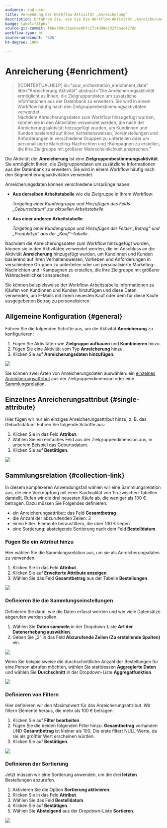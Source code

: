```yaml
---
audience: end-user
title: Verwendung der Workflow-Aktivität „Anreicherung“
description: Erfahren Sie, wie Sie die Workflow-Aktivität „Anreicherung“ verwenden
badge: label="Alpha"
source-git-commit: fb6e389c25aebae8bfc17c4d88e33273aac427dd
workflow-type: ht
source-wordcount: '626'
ht-degree: 100%

---
```



# Anreicherung {#enrichment}

>[!CONTEXTUALHELP]
>id="acw_orchestration_enrichment_data"
>title="Anreicherung Aktivität"
>abstract="Die Anreicherungsaktivität ermöglicht es Ihnen, die Zielgruppendaten um zusätzliche Informationen aus der Datenbank zu erweitern. Sie wird in einem Workflow häufig nach den Zielgruppenbestimmungsaktivitäten verwendet.<br/>Nachdem Anreicherungsdaten zum Workflow hinzugefügt wurden, können sie in den Aktivitäten verwendet werden, die nach der Anreicherungsaktivität hinzugefügt wurden, um Kundinnen und Kunden basierend auf ihren Verhaltensweisen, Voreinstellungen und Anforderungen in verschiedene Gruppen zu unterteilen oder um personalisierte Marketing-Nachrichten und -Kampagnen zu erstellen, die Ihre Zielgruppe mit größerer Wahrscheinlichkeit ansprechen."

Die Aktivität der **Anreicherung** ist eine **Zielgruppenbestimmungsaktivität**. Sie ermöglicht Ihnen, die Zielgruppendaten um zusätzliche Informationen aus der Datenbank zu erweitern. Sie wird in einem Workflow häufig nach den Segmentierungsaktivitäten verwendet.

Anreicherungsdaten können verschiedene Ursprünge haben:

* **Aus derselben Arbeitstabelle** wie die Zielgruppe in Ihrem Workflow:

  *Targeting einer Kundengruppe und Hinzufügen des Felds „Geburtsdatum“ zur aktuellen Arbeitstabelle*

* **Aus einer anderen Arbeitstabelle**:

  *Targeting einer Kundengruppe und Hinzufügen der Felder „Betrag“ und „Produkttyp“ aus der „Kauf“-Tabelle*.

Nachdem die Anreicherungsdaten zum Workflow hinzugefügt wurden, können sie in den Aktivitäten verwendet werden, die im Anschluss an die Aktivität **Anreicherung** hinzugefügt wurden, um Kundinnen und Kunden basierend auf ihren Verhaltensweisen, Vorlieben und Anforderungen in verschiedene Gruppen zu unterteilen oder um personalisierte Marketing-Nachrichten und -Kampagnen zu erstellen, die Ihre Zielgruppe mit größerer Wahrscheinlichkeit ansprechen.

Sie können beispielsweise der Workflow-Arbeitstabelle Informationen zu Käufen von Kundinnen und Kunden hinzufügen und diese Daten verwenden, um E-Mails mit ihrem neuesten Kauf oder dem für diese Käufe ausgegebenen Betrag zu personalisieren.

## Allgemeine Konfiguration {#general}

Führen Sie die folgenden Schritte aus, um die Aktivität **Anreicherung** zu konfigurieren:

1. Fügen Sie Aktivitäten wie **Zielgruppe aufbauen** und **Kombinieren** hinzu.
1. Fügen Sie eine Aktivität vom Typ **Anreicherung** hinzu.
1. Klicken Sie auf **Anreicherungsdaten hinzufügen**.

![](../assets/workflow-enrichment1.png)

Sie können zwei Arten von Anreicherungsdaten auswählen: ein [einzelnes Anreicherungsattribut](#single-attribute) aus der Zielgruppendimension oder eine [Sammlungsrelation](#collection-link).

## Einzelnes Anreicherungsattribut {#single-attribute}

Hier fügen wir nur ein einziges Anreicherungsattribut hinzu, z. B. das Geburtsdatum. Führen Sie folgende Schritte aus:

1. Klicken Sie in das Feld **Attribut**.
1. Wählen Sie ein einfaches Feld aus der Zielgruppendimension aus, in unserem Beispiel das Geburtsdatum.
1. Klicken Sie auf **Bestätigen**.

![](../assets/workflow-enrichment2.png)

## Sammlungsrelation {#collection-link}

In diesem komplexeren Anwendungsfall wählen wir eine Sammlungsrelation aus, die eine Verknüpfung mit einer Kardinalität von 1:n zwischen Tabellen darstellt. Rufen wir die drei neuesten Käufe ab, die weniger als 100 € betragen. Dazu müssen Sie Folgendes definieren:

* ein Anreicherungsattribut: das Feld **Gesamtbetrag**
* die Anzahl der abzurufenden Zeilen: 3
* einen Filter: Elemente herausfiltern, die über 100 € liegen
* eine Sortierung: absteigende Sortierung nach dem Feld **Bestelldatum**.

### Fügen Sie ein Attribut hinzu

Hier wählen Sie die Sammlungsrelation aus, um sie als Anreicherungsdaten zu verwenden.

1. Klicken Sie in das Feld **Attribut**.
1. Klicken Sie auf **Erweiterte Attribute anzeigen**.
1. Wählen Sie das Feld **Gesamtbetrag** aus der Tabelle **Bestellungen**.

![](../assets/workflow-enrichment3.png)

### Definieren Sie die Sammlungseinstellungen

Definieren Sie dann, wie die Daten erfasst werden und wie viele Datensätze abgerufen werden sollen.

1. Wählen Sie **Daten sammeln** in der Dropdown-Liste **Art der Datenerhebung auswählen**.
1. Geben Sie „3“ in das Feld **Abzurufende Zeilen (Zu erstellende Spalten)** ein.

![](../assets/workflow-enrichment4.png)

Wenn Sie beispielsweise die durchschnittliche Anzahl der Bestellungen für eine Person abrufen möchten, wählen Sie stattdessen **Aggregierte Daten** und wählen Sie **Durchschnitt** in der Dropdown-Liste **Aggregatfunktion**.

![](../assets/workflow-enrichment5.png)

### Definieren von Filtern

Hier definieren wir den Maximalwert für das Anreicherungsattribut. Wir filtern Elemente heraus, die mehr als 100 € betragen.

1. Klicken Sie auf **Filter bearbeiten**.
1. Fügen Sie die beiden folgenden Filter hinzu: **Gesamtbetrag** vorhanden UND **Gesamtbetrag** ist kleiner als 100. Die erste filtert NULL-Werte, da sie als größter Wert erscheinen würden.
1. Klicken Sie auf **Bestätigen**.

![](../assets/workflow-enrichment6.png)

### Definieren der Sortierung

Jetzt müssen wir eine Sortierung anwenden, um die drei **letzten** Bestellungen abzurufen.

1. Aktivieren Sie die Option **Sortierung aktivieren**.
1. Klicken Sie in das Feld **Attribut**.
1. Wählen Sie das Feld **Bestelldatum**.
1. Klicken Sie auf **Bestätigen**.
1. Wählen Sie **Absteigend** aus der Dropdown-Liste **Sortieren**.

![](../assets/workflow-enrichment7.png)

<!--

Add other fields
use it in delivery


cardinality between the tables (1-N)
1. select attribute to use as enrichment data

    display advanced fields option
    i button

    note: attributes from the target dimension

1. Select how the data is collected
1. number of records to retrieve if want to retrieve a collection of multiple records
1. Apply filters and build rule

    select an existing filter
    save the filter for reuse
    view results of the filter visually or in code view

1. sort records using an attribute

leverage enrichment data in campaign

where we can use the enrichment data: personalize email, other use cases?

## Example

-->